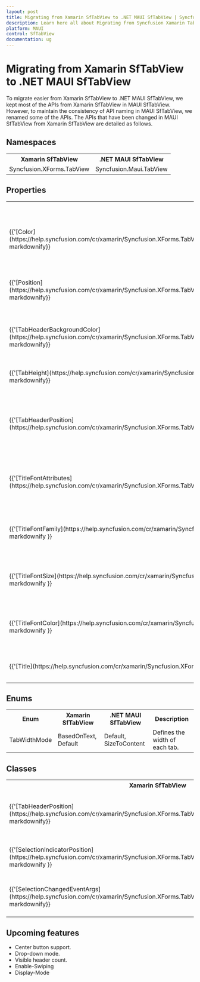 ```yaml
---
layout: post
title: Migrating from Xamarin SfTabView to .NET MAUI SfTabView | Syncfusion 
description: Learn here all about Migrating from Syncfusion Xamarin TabView to Syncfusion .NET MAUI TabView control and more.
platform: MAUI
control: SfTabView
documentation: ug
---  
```


# Migrating from Xamarin SfTabView to .NET MAUI SfTabView 

To migrate easier from Xamarin SfTabView to .NET MAUI SfTabView, we kept most of the APIs from Xamarin SfTabView in MAUI SfTabView. However, to maintain the consistency of API naming in MAUI SfTabView, we renamed some of the APIs. The APIs that have been changed in MAUI SfTabView from Xamarin SfTabView are detailed as follows.

## Namespaces 

<table>
<tr>
<th>Xamarin SfTabView</th>
<th>.NET MAUI SfTabView</th></tr>
<tr>
<td>Syncfusion.XForms.TabView</td>
<td>Syncfusion.Maui.TabView</td></tr>
</table>

## Properties

<table> 
<tr>
<th>Xamarin SfTabView</th>
<th>.NET MAUI SfTabView</th>
<th>Description</th></tr>
<tr>
<td>{{'[Color](https://help.syncfusion.com/cr/xamarin/Syncfusion.XForms.TabView.SelectionIndicatorSettings.html#Syncfusion_XForms_TabView_SelectionIndicatorSettings_Color)'| markdownify}}</td>
<td>{{'[IndicatorBackground](https://help.syncfusion.com/cr/maui/Syncfusion.Maui.TabView.SfTabView.html#Syncfusion_Maui_TabView_SfTabView_IndicatorBackground)'| markdownify}}</td>
<td>Gets or sets a brush that describes the selection indicator's background.</td></tr>
<tr>
<td>{{'[Position](https://help.syncfusion.com/cr/xamarin/Syncfusion.XForms.TabView.SelectionIndicatorSettings.html#Syncfusion_XForms_TabView_SelectionIndicatorSettings_Position)'| markdownify}}</td>
<td>{{'[IndicatorPlacement](https://help.syncfusion.com/cr/maui/Syncfusion.Maui.TabView.SfTabView.html#Syncfusion_Maui_TabView_SfTabView_IndicatorPlacement)'| markdownify}}</td>
<td>Gets or sets the placement of the selection indicator.</td></tr>
<tr>
<td>{{'[TabHeaderBackgroundColor](https://help.syncfusion.com/cr/xamarin/Syncfusion.XForms.TabView.SfTabView.html#Syncfusion_XForms_TabView_SfTabView_TabHeaderBackgroundColor)'| markdownify}}</td>
<td>{{'[TabBarBackground](https://help.syncfusion.com/cr/maui/Syncfusion.Maui.TabView.SfTabView.html#Syncfusion_Maui_TabView_SfTabView_TabBarBackground)'| markdownify}}</td>
<td>Gets or sets a brush that describes the tab header's background.</td></tr>
<tr>
<td>{{'[TabHeight](https://help.syncfusion.com/cr/xamarin/Syncfusion.XForms.TabView.SfTabView.html#Syncfusion_XForms_TabView_SfTabView_TabHeight)'| markdownify}}</td>
<td>{{'[TabBarHeight](https://help.syncfusion.com/cr/maui/Syncfusion.Maui.TabView.SfTabView.html#Syncfusion_Maui_TabView_SfTabView_TabBarHeight)'| markdownify}}</td>
<td>Gets or sets the height of the tab header.</td></tr>
<tr>
<td>{{'[TabHeaderPosition](https://help.syncfusion.com/cr/xamarin/Syncfusion.XForms.TabView.SfTabView.html#Syncfusion_XForms_TabView_SfTabView_TabHeaderPosition)'| markdownify}}</td>
<td>{{'[TabBarPlacement](https://help.syncfusion.com/cr/maui/Syncfusion.Maui.TabView.SfTabView.html#Syncfusion_Maui_TabView_SfTabView_TabBarPlacement)'| markdownify}}</td>
<td>Gets or sets whether the tab header should be at the bottom or at the top of the tab content.</td></tr>
<tr>
<td>{{'[TitleFontAttributes](https://help.syncfusion.com/cr/xamarin/Syncfusion.XForms.TabView.SfTabItem.html#Syncfusion_XForms_TabView_SfTabItem_TitleFontAttributes)'| markdownify}}</td>
<td>{{'[FontAttributes](https://help.syncfusion.com/cr/maui/Syncfusion.Maui.TabView.SfTabItem.html#Syncfusion_Maui_TabView_SfTabItem_FontAttributes)'| markdownify}}</td>
<td>Gets or sets the value that defines the font attributes of the tab header.</td></tr>
<tr>
<td>{{'[TitleFontFamily](https://help.syncfusion.com/cr/xamarin/Syncfusion.XForms.TabView.SfTabItem.html#Syncfusion_XForms_TabView_SfTabItem_TitleFontFamily)'| markdownify }}</td>
<td>{{'[FontFamily](https://help.syncfusion.com/cr/maui/Syncfusion.Maui.TabView.SfTabItem.html#Syncfusion_Maui_TabView_SfTabItem_FontFamily)'| markdownify }}</td>
<td>Gets or sets the value that defines the font family of the header.</td></tr>
<tr>
<td>{{'[TitleFontSize](https://help.syncfusion.com/cr/xamarin/Syncfusion.XForms.TabView.SfTabItem.html#Syncfusion_XForms_TabView_SfTabItem_TitleFontSize)' | markdownify }}</td>
<td>{{'[FontSize](https://help.syncfusion.com/cr/maui/Syncfusion.Maui.TabView.SfTabItem.html#Syncfusion_Maui_TabView_SfTabItem_FontSize)'| markdownify }}</td>
<td>Gets or sets the value that defines the font size of the tab header.</td></tr>
<tr>
<td>{{'[TitleFontColor](https://help.syncfusion.com/cr/xamarin/Syncfusion.XForms.TabView.SfTabItem.html#Syncfusion_XForms_TabView_SfTabItem_TitleFontColor)' | markdownify }}</td>
<td>{{'[TextColor](https://help.syncfusion.com/cr/maui/Syncfusion.Maui.TabView.SfTabItem.html#Syncfusion_Maui_TabView_SfTabItem_TextColor)'| markdownify }}</td>
<td>Gets or sets the value that defines the text color of the tab header.</td></tr>
<tr>
<td>{{'[Title](https://help.syncfusion.com/cr/xamarin/Syncfusion.XForms.TabView.SfTabItem.html#Syncfusion_XForms_TabView_SfTabItem_Title)' | markdownify }}</td>
<td>{{'[Header](https://help.syncfusion.com/cr/maui/Syncfusion.Maui.TabView.SfTabItem.html#Syncfusion_Maui_TabView_SfTabItem_Header)'| markdownify }}</td>
<td>Gets or sets the text for the tab header.</td></tr>
</table> 

## Enums

<table>
<tr>
<th>Enum</th>
<th>Xamarin SfTabView</th>
<th>.NET MAUI SfTabView</th>
<th>Description</th></tr>
<tr>
<td>TabWidthMode</td>
<td>BasedOnText,<br/>Default</td>
<td>Default,<br/>SizeToContent</td>
<td>Defines the width of each tab.</td></tr>
</table>

## Classes 

<table>
<tr>
<th>Xamarin SfTabView</th>
<th>.NET MAUI SfTabView</th>
<th>Description</th></tr>
<tr>
<td>{{'[TabHeaderPosition](https://help.syncfusion.com/cr/xamarin/Syncfusion.XForms.TabView.TabHeaderPosition.html)'| markdownify}}</td>
<td>{{'[TabBarPlacement](https://help.syncfusion.com/cr/maui/Syncfusion.Maui.TabView.TabBarPlacement.html)'| markdownify }}</td>
<td>Describes the possible values for the position of header layout in SfTabView control.</td></tr>
<tr> 
<td>{{'[SelectionIndicatorPosition](https://help.syncfusion.com/cr/xamarin/Syncfusion.XForms.TabView.SelectionIndicatorPosition.html)'| markdownify }}</td>
<td>{{'[TabIndicatorPlacement](https://help.syncfusion.com/cr/maui/Syncfusion.Maui.TabView.TabIndicatorPlacement.html)'| markdownify }}</td>
<td>Describes the possible values for selection indicator placement.</td></tr> 
<tr>
<td>{{'[SelectionChangedEventArgs](https://help.syncfusion.com/cr/xamarin/Syncfusion.XForms.TabView.SelectionChangedEventArgs.html)'| markdownify}}</td>
<td>{{'[TabSelectionChangedEventArgs](https://help.syncfusion.com/cr/maui/Syncfusion.Maui.TabView.TabSelectionChangedEventArgs.html)'| markdownify }}</td>
<td>This class serves as an event data for the SelectionChanged event.</td></tr>
</table>

## Upcoming features

  * Center button support.
  * Drop-down mode.
  * Visible header count.
  * Enable-Swiping
  * Display-Mode
